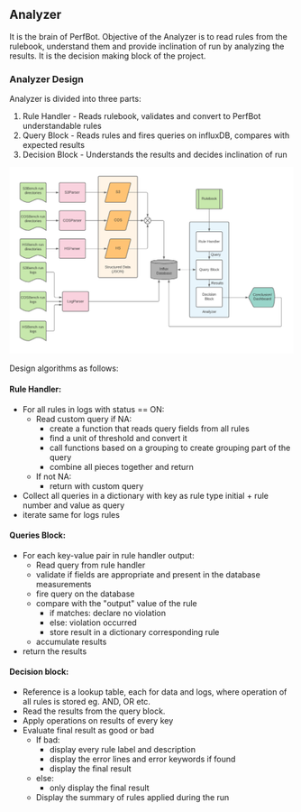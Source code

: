 ## Analyzer

It is the brain of PerfBot. Objective of the Analyzer is to read rules from the rulebook, understand them and provide inclination of run by analyzing the results. It is the decision making block of the project.

### Analyzer Design

Analyzer is divided into three parts:

1. Rule Handler - Reads rulebook, validates and convert to PerfBot understandable rules
2. Query Block - Reads rules and fires queries on influxDB, compares with expected results
3. Decision Block - Understands the results and decides inclination of run

![](architecture.png)

Design algorithms as follows:

#### Rule Handler:

* For all rules in logs with status == ON:
  * Read custom query if NA:
    * create a function that reads query fields from all rules
    * find a unit of threshold and convert it
    * call functions based on a grouping to create grouping part of the query
    * combine all pieces together and return
  * If not NA:
    * return with custom query
* Collect all queries in a dictionary with key as rule type initial + rule number and value as query
* iterate same for logs rules

#### Queries Block:

* For each key-value pair in rule handler output:
  * Read query from rule handler
  * validate if fields are appropriate and present in the database measurements
  * fire query on the database
  * compare with the "output" value of the rule
    * if matches: declare no violation
    * else: violation occurred
    * store result in a dictionary corresponding rule
  * accumulate results
* return the results

#### Decision block:

* Reference is a lookup table, each for data and logs, where operation of all rules is stored eg. AND, OR etc.
* Read the results from the query block.
* Apply operations on results of every key
* Evaluate final result as good or bad
  * If bad:
    * display every rule label and description
    * display the error lines and error keywords if found
    * display the final result
  * else:
    * only display the final result
  * Display the summary of rules applied during the run
